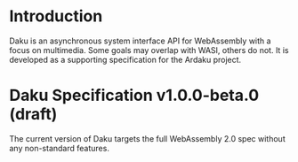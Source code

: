# Introduction

Daku is an asynchronous system interface API for WebAssembly with a focus on
multimedia.  Some goals may overlap with WASI, others do not.  It is developed
as a supporting specification for the Ardaku project.

# Daku Specification v1.0.0-beta.0 (draft)

The current version of Daku targets the full WebAssembly 2.0 spec without any
non-standard features.
